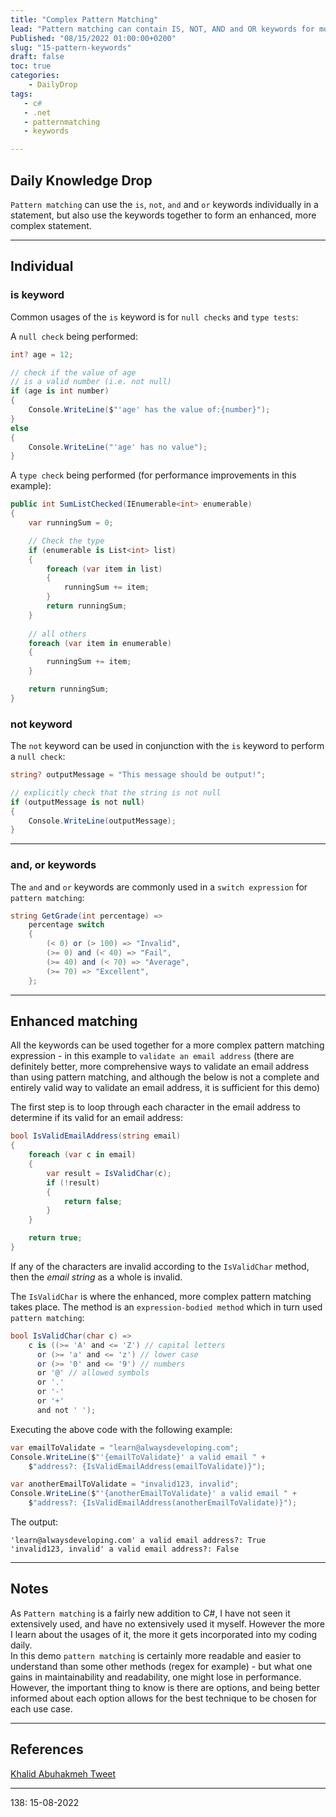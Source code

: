 ```yaml
---
title: "Complex Pattern Matching"
lead: "Pattern matching can contain IS, NOT, AND and OR keywords for more complex statements"
Published: "08/15/2022 01:00:00+0200"
slug: "15-pattern-keywords"
draft: false
toc: true
categories:
    - DailyDrop
tags:
   - c#
   - .net
   - patternmatching
   - keywords

---
```


## Daily Knowledge Drop

`Pattern matching` can use the `is`, `not`, `and` and `or` keywords individually in a statement, but also use the keywords together to form an enhanced, more complex statement.

---

## Individual

### is keyword

Common usages of the `is` keyword is for `null checks` and `type tests`:

A `null check` being performed:

``` csharp
int? age = 12;

// check if the value of age
// is a valid number (i.e. not null)
if (age is int number)
{
    Console.WriteLine($"'age' has the value of:{number}");
}
else
{
    Console.WriteLine("'age' has no value");
}
```

A `type check` being performed (for performance improvements in this example):

``` csharp
public int SumListChecked(IEnumerable<int> enumerable)
{
    var runningSum = 0;

    // Check the type 
    if (enumerable is List<int> list)
    {
        foreach (var item in list)
        {
            runningSum += item;
        }
        return runningSum;
    }
    
    // all others
    foreach (var item in enumerable)
    {
        runningSum += item;
    }

    return runningSum;
}
```

### not keyword

The `not` keyword can be used in conjunction with the `is` keyword to perform a `null check`:

``` csharp
string? outputMessage = "This message should be output!";

// explicitly check that the string is not null
if (outputMessage is not null)
{
    Console.WriteLine(outputMessage);
}
```

---

### and, or keywords

The `and` and `or` keywords are commonly used in a `switch expression` for `pattern matching`:

``` csharp
string GetGrade(int percentage) =>
    percentage switch
    {
        (< 0) or (> 100) => "Invalid",
        (>= 0) and (< 40) => "Fail",
        (>= 40) and (< 70) => "Average",
        (>= 70) => "Excellent",
    };
```

---

## Enhanced matching

All the keywords can be used together for a more complex pattern matching expression - in this example to `validate an email address` (there are definitely better, more comprehensive ways to validate an email address than using pattern matching, and although the below is not a complete and entirely valid way to validate an email address, it is sufficient for this demo)

The first step is to loop through each character in the email address to determine if its valid for an email address:

``` csharp
bool IsValidEmailAddress(string email)
{
    foreach (var c in email)
    {
        var result = IsValidChar(c);
        if (!result)
        {
            return false;
        }
    }

    return true;
}
```

If any of the characters are invalid according to the `IsValidChar` method, then the _email string_ as a whole is invalid.

The `IsValidChar` is where the enhanced, more complex pattern matching takes place. The method is an `expression-bodied method` which in turn used `pattern matching`:

``` csharp
bool IsValidChar(char c) =>
    c is ((>= 'A' and <= 'Z') // capital letters
      or (>= 'a' and <= 'z') // lower case
      or (>= '0' and <= '9') // numbers
      or '@' // allowed symbols
      or '.'
      or '-'
      or '+'
      and not ' ');
```

Executing the above code with the following example:

``` csharp
var emailToValidate = "learn@alwaysdeveloping.com";
Console.WriteLine($"'{emailToValidate}' a valid email " +
    $"address?: {IsValidEmailAddress(emailToValidate)}");

var anotherEmailToValidate = "invalid123, invalid";
Console.WriteLine($"'{anotherEmailToValidate}' a valid email " +
    $"address?: {IsValidEmailAddress(anotherEmailToValidate)}");
```

The output:

``` terminal
'learn@alwaysdeveloping.com' a valid email address?: True
'invalid123, invalid' a valid email address?: False
```

---

## Notes

As `Pattern matching` is a fairly new addition to C#, I have not seen it extensively used, and have no extensively used it myself. However the more I learn about the usages of it, the more it gets incorporated into my coding daily.  
In this demo `pattern matching` is certainly more readable and easier to understand than some other methods (regex for example) - but what one gains in maintainability and readability, one might lose in performance. However, the important thing to know is there are options, and being better informed about each option allows for the best technique to be chosen for each use case.

---

## References

[Khalid Abuhakmeh Tweet](https://twitter.com/buhakmeh/status/1543278994069544962)   

---

<?# DailyDrop ?>138: 15-08-2022<?#/ DailyDrop ?>
